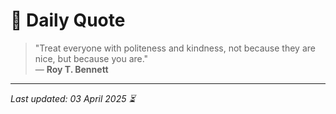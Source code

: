 # 📜 Daily Quote

> "Treat everyone with politeness and kindness, not because they are nice, but because you are."  
> — **Roy T. Bennett**

---

_Last updated: 03 April 2025 ⏳_
